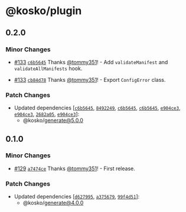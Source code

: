 # @kosko/plugin

## 0.2.0

### Minor Changes

- [#133](https://github.com/tommy351/kosko/pull/133) [`c6b5645`](https://github.com/tommy351/kosko/commit/c6b5645ad98f9121c555e5749f2c5ca95ba861a2) Thanks [@tommy351](https://github.com/tommy351)! - Add `validateManifest` and `validateAllManifests` hook.

- [#133](https://github.com/tommy351/kosko/pull/133) [`cb84d78`](https://github.com/tommy351/kosko/commit/cb84d786f30ef0ef09e9d4b7dfc33b74f7e7cc49) Thanks [@tommy351](https://github.com/tommy351)! - Export `ConfigError` class.

### Patch Changes

- Updated dependencies [[`c6b5645`](https://github.com/tommy351/kosko/commit/c6b5645ad98f9121c555e5749f2c5ca95ba861a2), [`8492249`](https://github.com/tommy351/kosko/commit/849224919992923d285cbfb75bf8f5c99d1b552f), [`c6b5645`](https://github.com/tommy351/kosko/commit/c6b5645ad98f9121c555e5749f2c5ca95ba861a2), [`c6b5645`](https://github.com/tommy351/kosko/commit/c6b5645ad98f9121c555e5749f2c5ca95ba861a2), [`e904ce3`](https://github.com/tommy351/kosko/commit/e904ce313295d4737ed9bf0d711c26c53f63fd88), [`e904ce3`](https://github.com/tommy351/kosko/commit/e904ce313295d4737ed9bf0d711c26c53f63fd88), [`2682a05`](https://github.com/tommy351/kosko/commit/2682a05297de6170af0bd4ffd1087a4b054a399e), [`e904ce3`](https://github.com/tommy351/kosko/commit/e904ce313295d4737ed9bf0d711c26c53f63fd88)]:
  - @kosko/generate@5.0.0

## 0.1.0

### Minor Changes

- [#129](https://github.com/tommy351/kosko/pull/129) [`a7474ce`](https://github.com/tommy351/kosko/commit/a7474ce1e64071354e92e5847eb810d4ef248a5e) Thanks [@tommy351](https://github.com/tommy351)! - First release.

### Patch Changes

- Updated dependencies [[`d627995`](https://github.com/tommy351/kosko/commit/d62799577863ec561978a1ce430be38e0c5dbb9d), [`a375679`](https://github.com/tommy351/kosko/commit/a3756793f15fb76cbf79df70f394b8eb0195099b), [`99f4d51`](https://github.com/tommy351/kosko/commit/99f4d51b9b7391dc255b43842172638bc16c2b02)]:
  - @kosko/generate@4.0.0

